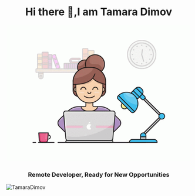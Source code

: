 <h1 align="center"> Hi there 👋,I am Tamara Dimov</h1>
<div align="center"><img src="programming.gif" alt="gif programming" width="498" height="373"/></div>
<h3 align="center">Remote Developer, Ready for New Opportunities</h3>

<p align="left"> <img src="https://komarev.com/ghpvc/?username=TamaraDimov&label=Profile%20views&color=0e75b6&style=flat" alt="TamaraDimov" /> </p>

<!--


Here are some ideas to get you started:

- 🔭 I’m currently working on **Microverse tasks projects**
- 🌱 I’m currently learning **CSS, HTML, JavaScript & Ruby**
- 👯 I’m looking to collaborate on Front-End projects ( Full-Stack coming soon...)
- 👨‍💻 All of my projects are available at https://github.com/TamaraDimov
- 🤔 I’m looking for help with ...
- 💬 Ask me about HTML & CSS
- 📫 How to reach me: **tamemojsoska@hmail.com**
- ⚡ Fun fact: I think I am fun to work with and I can work based on any type of requirement.
-->
